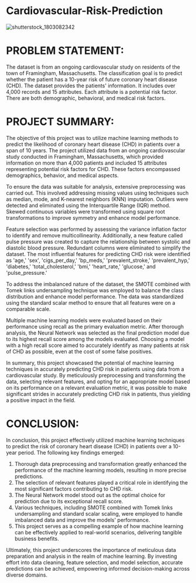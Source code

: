 # Cardiovascular-Risk-Prediction

![shutterstock_1803082342](https://github.com/shubham19nijwala/Cardiovascular_Risk_Prediction-Classification/assets/130289158/a586cacc-68e4-4ad7-a447-6dd0e1c09260)

# PROBLEM STATEMENT:

The dataset is from an ongoing cardiovascular study on residents of the town of Framingham, Massachusetts. The classification goal is to predict whether the patient has a 10-year risk of future coronary heart disease (CHD). The dataset provides the patients' information. It includes over 4,000 records and 15 attributes. Each attribute is a potential risk factor. There are both demographic, behavioral, and medical risk factors.

# PROJECT SUMMARY:

The objective of this project was to utilize machine learning methods to predict the likelihood of coronary heart disease (CHD) in patients over a span of 10 years. The project utilized data from an ongoing cardiovascular study conducted in Framingham, Massachusetts, which provided information on more than 4,000 patients and included 15 attributes representing potential risk factors for CHD. These factors encompassed demographics, behavior, and medical aspects.

To ensure the data was suitable for analysis, extensive preprocessing was carried out. This involved addressing missing values using techniques such as median, mode, and K-nearest neighbors (KNN) imputation. Outliers were detected and eliminated using the Interquartile Range (IQR) method. Skewed continuous variables were transformed using square root transformations to improve symmetry and enhance model performance.

Feature selection was performed by assessing the variance inflation factor to identify and remove multicollinearity. Additionally, a new feature called pulse pressure was created to capture the relationship between systolic and diastolic blood pressure. Redundant columns were eliminated to simplify the dataset. The most influential features for predicting CHD risk were identified as 'age,' 'sex', 'cigs_per_day,' 'bp_meds,' 'prevalent_stroke,' 'prevalent_hyp,' 'diabetes,' 'total_cholesterol,' 'bmi,' 'heart_rate,' 'glucose,' and 'pulse_pressure.'

To address the imbalanced nature of the dataset, the SMOTE combined with Tomek links undersampling technique was employed to balance the class distribution and enhance model performance. The data was standardized using the standard scalar method to ensure that all features were on a comparable scale.

Multiple machine learning models were evaluated based on their performance using recall as the primary evaluation metric. After thorough analysis, the Neural Network was selected as the final prediction model due to its highest recall score among the models evaluated. Choosing a model with a high recall score aimed to accurately identify as many patients at risk of CHD as possible, even at the cost of some false positives.

In summary, this project showcased the potential of machine learning techniques in accurately predicting CHD risk in patients using data from a cardiovascular study. By meticulously preprocessing and transforming the data, selecting relevant features, and opting for an appropriate model based on its performance on a relevant evaluation metric, it was possible to make significant strides in accurately predicting CHD risk in patients, thus yielding a positive impact in the field.

# CONCLUSION:

In conclusion, this project effectively utilized machine learning techniques to predict the risk of coronary heart disease (CHD) in patients over a 10-year period. The following key findings emerged:

1. Thorough data preprocessing and transformation greatly enhanced the performance of the machine learning models, resulting in more precise predictions.
2. The selection of relevant features played a critical role in identifying the most significant factors contributing to CHD risk.
3. The Neural Network model stood out as the optimal choice for prediction due to its exceptional recall score.
4. Various techniques, including SMOTE combined with Tomek links undersampling and standard scalar scaling, were employed to handle imbalanced data and improve the models' performance.
5. This project serves as a compelling example of how machine learning can be effectively applied to real-world scenarios, delivering tangible business benefits.

Ultimately, this project underscores the importance of meticulous data preparation and analysis in the realm of machine learning. By investing effort into data cleaning, feature selection, and model selection, accurate predictions can be achieved, empowering informed decision-making across diverse domains.


